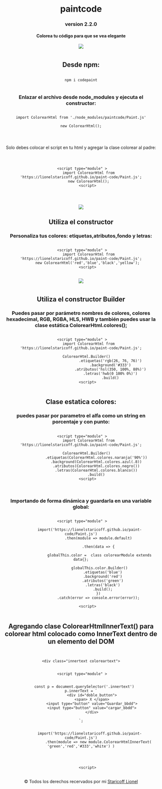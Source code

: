 <div align=center>

# paintcode

### version 2.2.0

<h4>Colorea tu código para que se vea <b>elegante</b></h4>

<img src='https://raw.githubusercontent.com/LionelStaricoff/paint-code/main/html_coloreado.jpeg'>

#

## Desde npm:

<pre>
<code>
npm i codepaint
</code>
</pre>

### Enlazar el archivo desde node_modules y ejecuta el constructor:

<pre>
<code>
import ColorearHtml from './node_modules/paintcode/Paint.js'

new ColorearHtml();
</code>
</pre>

#

Solo debes colocar el script en tu html y agregar la clase colorear al padre:
#

<pre>
<code>
   &lt;script type="module" &gt;  
       import ColorearHtml from 'https://lionelstaricoff.github.io/paint-code/Paint.js';
       new ColorearHtml();
      &lt;script&gt;
</code>
</pre>

#
<img src='https://raw.githubusercontent.com/LionelStaricoff/paint-code/main/html.jpeg'>


## Utiliza el constructor 

### Personaliza tus colores: etiquetas,atributos,fondo y letras:

<pre>
<code>
   &lt;script type="module" &gt;  
       import ColorearHtml from 'https://lionelstaricoff.github.io/paint-code/Paint.js';
      new ColorearHtml('red','blue','black','yellow');
      &lt;script&gt;
</code>
</pre>

<img src='https://raw.githubusercontent.com/LionelStaricoff/paint-code/main/img2.jpeg'>

#

## Utiliza el constructor Builder

### Puedes pasar por parámetro nombres de colores, colores hexadecimal, RGB, RGBA, HLS, HWB y también puedes usar la clase estática ColorearHtml.colores();

<pre>
<code>
   &lt;script type="module" &gt;  
       import ColorearHtml from 'https://lionelstaricoff.github.io/paint-code/Paint.js';

     ColorearHtml.Builder()
                           .etiquetas('rgb(26, 76, 76)')
                           .background('#333')
                           .atributos('hsl(350, 100%, 88%)')
                           .letras('hwb(0 100% 0%)')
                           .build()
      &lt;script&gt;
</code>
</pre>


## Clase estatica colores:
### puedes pasar por parametro el alfa como un string en porcentaje y con punto:

<pre>
<code>
   &lt;script type="module" &gt;  
       import ColorearHtml from 'https://lionelstaricoff.github.io/paint-code/Paint.js';

     ColorearHtml.Builder()
              .etiquetas(ColorearHtml.colores.naranja('90%'))
              .background(ColorearHtml.colores.azul(.8))
              .atributos(ColorearHtml.colores.negro())
              .letras(ColorearHtml.colores.blanco())
              .build()
      &lt;script&gt;
</code>
</pre>

#

### Importando de forma dinámica y guardarla en una variable global:

<pre>
<code>
   &lt;script type="module" &gt;  
       
        import('https://lionelstaricoff.github.io/paint-code/Paint.js')
                .then(module => module.default)

                .then(data => {

                 globalThis.color =  class colorearModule extends  data{};
                    
                 globalThis.color.Builder()
                    .etiquetas('blue')
                    .background('red')
                    .atributos('green')
                    .letras('black')
                    .build();
                })
                .catch(error => console.error(error));

      &lt;script&gt;
</code>
</pre>

## Agregando clase ColorearHtmlInnerText() para colorear html colocado como InnerText dentro de un elemento del DOM

<pre>
<code>

&lt;div class="innertext coloreartext"&gt;


   &lt;script type="module" &gt;  


   const p = document.querySelector('.innertext')
p.innerText = `
           &lt;div id="doble_button"&gt; 
           &lt;span&gt; X &lt;/span&gt; 
           &lt;input type="button" value="Guardar_bbdd"&gt; 
           &lt;input type="button" value="cargar_bbdd"&gt; 
           &lt;/div&gt; 

`;
       
        
        import('https://lionelstaricoff.github.io/paint-code/Paint.js')
                .then(module => new module.ColorearHtmlInnerText( 'green','red','#333','white') )

         
           

      &lt;script&gt;
</code>
</pre>


&copy; Todos los derechos recervados por mi <a target=_blank href="https://www.linkedin.com/in/lionel-staricoff/"> Staricoff Lionel</a>





</div>